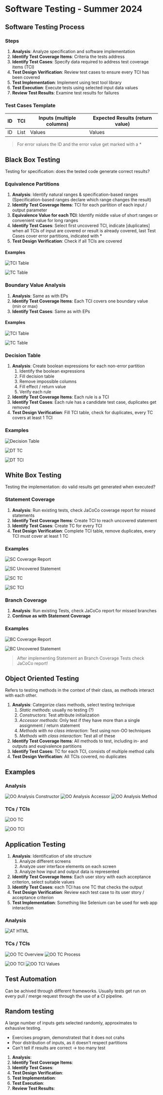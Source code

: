 # Software Testing - Summer 2024

## Software Testing Process

### Steps

1. **Analysis**: Analyze specification and software implementation
1. **Identify Test Coverage Items**: Criteria the tests address
1. **Identify Test Cases**: Specify data required to address test coverage items (TCI)
1. **Test Design Verification**: Review test cases to ensure every TCI has been covered
1. **Test Implementation**: Implement using test tool library
1. **Test Execution**: Execute tests using selected input data values
1. **Review Test Results**: Examine test results for failures

### Test Cases Template

| ID  | TCI  | Inputs (multiple columns) | Expected Results (return value) |
| --- | ---- | ------------------------- | ------------------------------- |
| ID  | List | Values                    | Values                          |

> For error values the ID and the error value get marked with a \*

## Black Box Testing

Testing for specification: does the tested code generate correct results?

### Equivalence Partitions

1. **Analysis**: Identify natural ranges & specification-based ranges
   (Specification-based ranges declare which range changes the result)
1. **Identify Test Coverage Items**: TCI for each partition of each input / output parameter
1. **Equivalence Value for each TCI**: Identify middle value of short ranges or convenient value for long ranges
1. **Identify Test Cases**: Select first uncovered TCI,
   indicate [duplicates] when all TCIs of input are covered or result is already covered,
   last Test Cases cover error partitions, indicated with \*
1. **Test Design Verification**: Check if all TCIs are covered

#### Examples

![TCI Table](CS608_media/EP_TCI.png)

![TC Table](CS608_media/EP_TC.png)

### Boundary Value Analysis

1. **Analysis**: Same as with EPs
1. **Identify Test Coverage Items**: Each TCI covers one boundary value (min or max)
1. **Identify Test Cases**: Same as with EPs

#### Examples

![TCI Table](CS608_media/BVA_TCI.png)

![TC Table](CS608_media/BVA_TC.png)

### Decision Table

1. **Analysis**: Create boolean expressions for each non-error partition
   1. Identify the boolean expressions
   1. Fill decision table
   1. Remove impossible columns
   1. Fill effect / return value
   1. Verify each rule
1. **Identify Test Coverage Items**: Each rule is a TCI
1. **Identify Test Cases**: Each rule has a candidate test case, duplicates get removed
1. **Test Design Verification**: Fill TCI table, check for duplicates, every TC covers at least 1 TCI

### Examples

![Decision Table](CS608_media/DT.png)

![DT TC](CS608_media/DT_TC.png)

![DT TCI](CS608_media/DT_TCI.png)

## White Box Testing

Testing the implementation: do valid results get generated when executed?

### Statement Coverage

1. **Analysis**: Run existing tests, check JaCoCo coverage report for missed statements
1. **Identify Test Coverage Items**: Create TCI to reach uncovered statement
1. **Identify Test Cases**: Create TC for every TCI
1. **Test Design Verification**: Complete TCI table, remove duplicates, every TCI must cover at least 1 TC

### Examples

![SC Coverage Report](CS608_media/SC_Coverage.png)

![SC Uncovered Statement](CS608_media/SC_Statement.png)

![SC TC](CS608_media/SC_TC.png)

![SC TCI](CS608_media/SC_TCI.png)

### Branch Coverage

1. **Analysis**: Run existing Tests, check JaCoCo report for missed branches
1. **Continue as with Statement Coverage**

### Examples

![BC Coverage Report](CS608_media/BC_Coverage.png)

![BC Uncovered Statement](CS608_media/BC_Branch.png)

> After implementing Statement an Branch Coverage Tests check JaCoCo report!

## Object Oriented Testing

Refers to testing methods in the context of their class, as methods interact with each other.

1. **Analysis**: Categorize class methods, select testing technique
   1. _Static methods_: usually no testing (?)
   1. _Constructors_: Test attribute initialization
   1. _Accessor methods_: Only test if they have more than a single assignment / return statement
   1. _Methods with no class interaction_: Test using non-OO techniques
   1. _Methods with class interaction_: Test all of these
1. **Identify Test Coverage Items**: All methods to test, including in- and outputs and euqivalence partitions
1. **Identify Test Cases**: TC for each TCI, consists of multiple method calls
1. **Test Design Verification**: All TCIs covered, no duplicates

## Examples

### Analysis

![OO Analysis Constructor](CS608_media/OO_Analysis_Constructor.png)
![OO Analysis Accessor](CS608_media/OO_Analysis_Accessors.png)
![OO Analysis Method](CS608_media/OO_Analysis_Methods.png)

### TCs / TCIs

![OO TC](CS608_media/OO_TC.png)

![OO TCI](CS608_media/OO_TCI.png)

## Application Testing

1. **Analysis**: Identification of site structure
   1. Analyze different screens
   1. Analyze user interface elements on each screen
   1. Analyze how input and output data is represented
1. **Identify Test Coverage Items**: Each user story with each acceptance criterion, select suitable values
1. **Identify Test Cases**: each TCI has one TC that checks the output
1. **Test Design Verification**: Review each test case to its user story / acceptance criterion
1. **Test Implementation**: Something like Selenium can be used for web app interaction

### Analysis

![AT HTML](CS608_media/AT_HTML.png)

### TCs / TCIs

![OO TC Overview](CS608_media/AT_TC_Overview.png)
![OO TC Process](CS608_media/AT_TC_Process.png)

![OO TCI](CS608_media/AT_TCI.png)
![OO TCI Values](CS608_media/AT_TCI_Values.png)

## Test Automation

Can be achived through different frameworks.
Usually tests get run on every pull / merge request through the use of a CI pipeline.

## Random testing

A large number of inputs gets selected randomly, approximates to exhausive testing.

- Exercises program, demonstratest that it does not crahs
- Poor distribution of inputs, as it doesn't respect partitions
- Can't tell if results are correct -> too many test

1. **Analysis**:
1. **Identify Test Coverage Items**:
1. **Identify Test Cases**:
1. **Test Design Verification**:
1. **Test Implementation**:
1. **Test Execution**:
1. **Review Test Results**:
